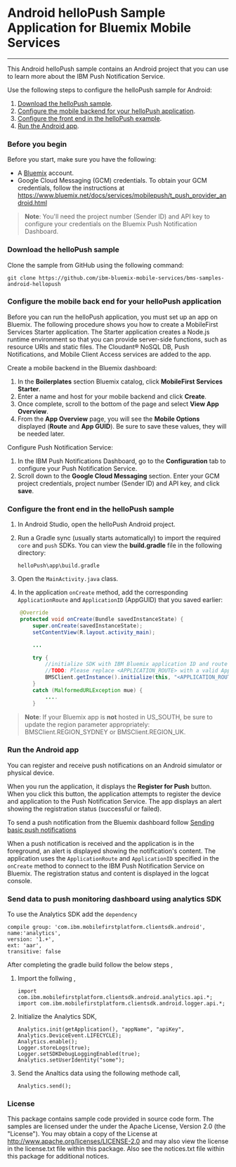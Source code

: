 # Android helloPush Sample Application for Bluemix Mobile Services
---
This Android helloPush sample contains an Android project that you can use to learn more about the IBM Push Notification Service.

Use the following steps to configure the helloPush sample for Android:

1. [Download the helloPush sample](#download-the-hellopush-sample).
2. [Configure the mobile backend for your helloPush application](#configure-the-mobile-back-end-for-your-hellopush-application).
3. [Configure the front end in the helloPush example](#configure-the-front-end-in-the-hellopush-sample).
4. [Run the Android app](#run-the-android-app).

### Before you begin
Before you start, make sure you have the following:
- A [Bluemix](http://bluemix.net) account.
- Google Cloud Messaging (GCM) credentials.  To obtain your GCM credentials, follow the instructions at  
https://www.bluemix.net/docs/services/mobilepush/t_push_provider_android.html

>**Note**: You'll need the project number (Sender ID) and API key to configure your credentials on the Bluemix Push Notification Dashboard.

### Download the helloPush sample
Clone the sample from GitHub using the following command:

`git clone https://github.com/ibm-bluemix-mobile-services/bms-samples-android-hellopush`

### Configure the mobile back end for your helloPush application
Before you can run the helloPush application, you must set up an app on Bluemix.  The following procedure shows you how to create a MobileFirst Services Starter application. The Starter application creates a Node.js runtime environment so that you can provide server-side functions, such as resource URIs and static files.  The Cloudant® NoSQL DB, Push Notifications, and Mobile Client Access services are added to the app.

Create a mobile backend in the Bluemix dashboard:

1. In the **Boilerplates** section Bluemix catalog, click **MobileFirst Services Starter**.
2. Enter a name and host for your mobile backend and click **Create**.
3. Once complete, scroll to the bottom of the page and select **View App Overview**.
4. From the **App Overview** page, you will see the **Mobile Options** displayed (**Route** and **App GUID**). Be sure to save these values, they will be needed later.

Configure Push Notification Service:

1. In the IBM Push Notifications Dashboard, go to the **Configuration** tab to configure your Push Notification Service.
2. Scroll down to the **Google Cloud Messaging** section. Enter your GCM project credentials, project number (Sender ID) and API key, and click **save**.

### Configure the front end in the helloPush sample
1. In Android Studio, open the helloPush Android project.
2. Run a Gradle sync (usually starts automatically) to import the required `core` and `push` SDKs. You can view the **build.gradle** file in the following directory:

	`helloPush\app\build.gradle`

3. Open the `MainActivity.java` class.
4. In the application `onCreate` method, add the corresponding `ApplicationRoute` and `ApplicationID` (AppGUID) that you saved earlier:


```Java
	@Override
    protected void onCreate(Bundle savedInstanceState) {
        super.onCreate(savedInstanceState);
        setContentView(R.layout.activity_main);

		...

        try {
            //initialize SDK with IBM Bluemix application ID and route
            //TODO: Please replace <APPLICATION_ROUTE> with a valid ApplicationRoute and <APPLICATION_ID> with a valid ApplicationId
            BMSClient.getInstance().initialize(this, "<APPLICATION_ROUTE>", "<APPLICATION_ID>", BMSClient.REGION_US_SOUTH);
        }
        catch (MalformedURLException mue) {
            ....
        }
```

> **Note**: If your Bluemix app is **not** hosted in US_SOUTH, be sure to update the region parameter appropriately: BMSClient.REGION_SYDNEY or BMSClient.REGION_UK.    

### Run the Android app
You can register and receive push notifications on an Android simulator or physical device.

When you run the application, it displays the **Register for Push** button. When you click this button, the application attempts to register the device and application to the Push Notification Service. The app displays an alert showing the registration status (successful or failed).

To send a push notification from the Bluemix dashboard follow [Sending basic push notifications](https://www.bluemix.net/docs/services/mobilepush/t_send_push_notifications.html)

When a push notification is received and the application is in the foreground, an alert is displayed showing the notification's content. The application uses the `ApplicationRoute` and `ApplicationID` specified in the `onCreate` method to connect to the IBM Push Notification Service on Bluemix. The registration status and content is displayed in the logcat console.

### Send data to push monitoring dashboard using analytics SDK

To use the Analytics SDK add the `dependency`

```
compile group: 'com.ibm.mobilefirstplatform.clientsdk.android',
name:'analytics',
version: '1.+',
ext: 'aar',
transitive: false
```

After completing the gradle build follow the below steps ,

1. Import the follwing ,

    ```
    import com.ibm.mobilefirstplatform.clientsdk.android.analytics.api.*;
    import com.ibm.mobilefirstplatform.clientsdk.android.logger.api.*;
    ```
2. Initialize the Analytics SDK,

    ```
    Analytics.init(getApplication(), "appName", "apiKey", Analytics.DeviceEvent.LIFECYCLE);
    Analytics.enable();
    Logger.storeLogs(true);
    Logger.setSDKDebugLoggingEnabled(true);
    Analytics.setUserIdentity("some");
    ```

3. Send the Analtics data using the following methode call,

    ```
    Analytics.send();
    ```

### License
This package contains sample code provided in source code form. The samples are licensed under the under the Apache License, Version 2.0 (the "License"). You may obtain a copy of the License at http://www.apache.org/licenses/LICENSE-2.0 and may also view the license in the license.txt file within this package. Also see the notices.txt file within this package for additional notices.
